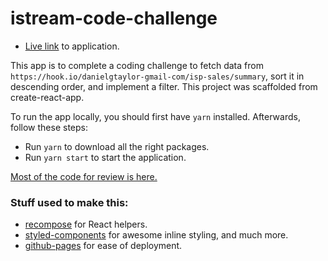 # istream-code-challenge

 * [Live link](https://jeongl.github.io/istream-code-challenge/) to application.

This app is to complete a coding challenge to fetch data from `https://hook.io/danielgtaylor-gmail-com/isp-sales/summary`,  sort it in descending order, and implement a filter. This project was scaffolded from create-react-app.

To run the app locally, you should first have `yarn` installed. Afterwards, follow these steps:

 * Run `yarn` to download all the right packages.
 * Run `yarn start` to start the application.

[Most of the code for review is here.](https://github.com/jeongl/istream-code-challenge/tree/master/src)

### Stuff used to make this:

 * [recompose](https://github.com/acdlite/recompose) for React helpers.
 * [styled-components](https://www.styled-components.com/) for awesome inline styling, and much more.
 * [github-pages](https://pages.github.com/) for ease of deployment.
